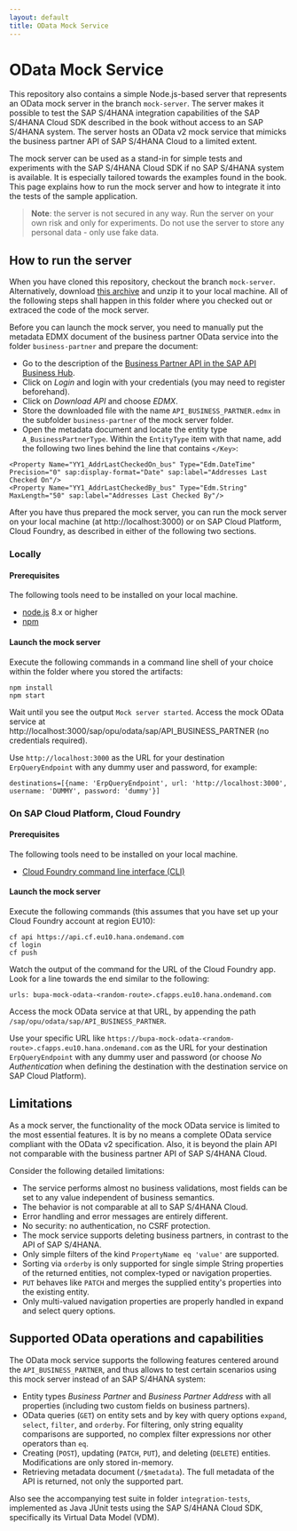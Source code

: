 ```yaml
---
layout: default
title: OData Mock Service
---
```

# OData Mock Service
This repository also contains a simple Node.js-based server that represents an OData mock server in the branch `mock-server`.
The server makes it possible to test the SAP S/4HANA integration capabilities of the SAP S/4HANA Cloud SDK described in the book without access to an SAP S/4HANA system.
The server hosts an OData v2 mock service that mimicks the business partner API of SAP S/4HANA Cloud to a limited extent.

The mock server can be used as a stand-in for simple tests and experiments with the SAP S/4HANA Cloud SDK if no SAP S/4HANA system is available.
It is especially tailored towards the examples found in the book.
This page explains how to run the mock server and how to integrate it into the tests of the sample application.

> **Note**: the server is not secured in any way. Run the server on your own risk and only for experiments. Do not use the server to store any personal data - only use fake data.

## How to run the server
When you have cloned this repository, checkout the branch `mock-server`.
Alternatively, download [this archive](https://github.com/SAP/cloud-s4-sdk-book/archive/mock-server.zip) and unzip it to your local machine.
All of the following steps shall happen in this folder where you checked out or extraced the code of the mock server.

Before you can launch the mock server, you need to manually put the metadata EDMX document of the business partner OData service into the folder `business-partner` and prepare the document:
* Go to the description of the [Business Partner API in the SAP API Business Hub](https://api.sap.com/shell/discover/contentpackage/SAPS4HANACloud/api/API_BUSINESS_PARTNER).
* Click on *Login* and login with your credentials (you may need to register beforehand).
* Click on *Download API* and choose *EDMX*.
* Store the downloaded file with the name `API_BUSINESS_PARTNER.edmx` in the subfolder `business-partner` of the mock server folder.
* Open the metadata document and locate the entity type `A_BusinessPartnerType`. Within the `EntityType` item with that name, add the following two lines behind the line that contains `</Key>`:

```
<Property Name="YY1_AddrLastCheckedOn_bus" Type="Edm.DateTime" Precision="0" sap:display-format="Date" sap:label="Addresses Last Checked On"/>
<Property Name="YY1_AddrLastCheckedBy_bus" Type="Edm.String" MaxLength="50" sap:label="Addresses Last Checked By"/>
```

After you have thus prepared the mock server,  you can run the mock server on your local machine (at http://localhost:3000) or on SAP Cloud Platform, Cloud Foundry, as described in either of the following two sections.

### Locally
#### Prerequisites
The following tools need to be installed on your local machine.
* [node.js](http://npmjs.com) 8.x or higher
* [npm](http://npmjs.com)

#### Launch the mock server
Execute the following commands in a command line shell of your choice within the folder where you stored the artifacts:
```
npm install
npm start
```

Wait until you see the output `Mock server started`. Access the mock OData service at http://localhost:3000/sap/opu/odata/sap/API_BUSINESS_PARTNER (no credentials required).

Use `http://localhost:3000` as the URL for your destination `ErpQueryEndpoint` with any dummy user and password, for example:
```
destinations=[{name: 'ErpQueryEndpoint', url: 'http://localhost:3000', username: 'DUMMY', password: 'dummy'}]
```

### On SAP Cloud Platform, Cloud Foundry
#### Prerequisites
The following tools need to be installed on your local machine.
* [Cloud Foundry command line interface (CLI)](https://docs.cloudfoundry.org/cf-cli/install-go-cli.html)

#### Launch the mock server
Execute the following commands (this assumes that you have set up your Cloud Foundry account at region EU10):
```
cf api https://api.cf.eu10.hana.ondemand.com
cf login
cf push
```

Watch the output of the command for the URL of the Cloud Foundry app. Look for a line towards the end similar to the following:
```
urls: bupa-mock-odata-<random-route>.cfapps.eu10.hana.ondemand.com
```
Access the mock OData service at that URL, by appending the path `/sap/opu/odata/sap/API_BUSINESS_PARTNER`.

Use your specific URL like `https://bupa-mock-odata-<random-route>.cfapps.eu10.hana.ondemand.com` as the URL for your destination `ErpQueryEndpoint` with any dummy user and password (or choose _No Authentication_ when defining the destination with the destination service on SAP Cloud Platform).

## Limitations
As a mock server, the functionality of the mock OData service is limited to the most essential features. It is by no means a complete OData service compliant with the OData v2 specification. Also, it is beyond the plain API not comparable with the business partner API of SAP S/4HANA Cloud.

Consider the following detailed limitations:
* The service performs almost no business validations, most fields can be set to any value independent of business semantics.
* The behavior is not comparable at all to SAP S/4HANA Cloud.
* Error handling and error messages are entirely different.
* No security: no authentication, no CSRF protection.
* The mock service supports deleting business partners, in contrast to the API of SAP S/4HANA.
* Only simple filters of the kind `PropertyName eq 'value'` are supported.
* Sorting via `orderby` is only supported for single simple String properties of the returned entities, not complex-typed or navigation properties.
* `PUT` behaves like `PATCH` and merges the supplied entity's properties into the existing entity.
* Only multi-valued navigation properties are properly handled in expand and select query options.

## Supported OData operations and capabilities
The OData mock service supports the following features centered around the `API_BUSINESS_PARTNER`, and thus allows to test certain scenarios using this mock server instead of an SAP S/4HANA system:
* Entity types _Business Partner_ and _Business Partner Address_ with all properties (including two custom fields on business partners).
* OData queries (`GET`) on entity sets and by key with query options `expand`, `select`, `filter`, and `orderby`. For filtering, only string equality comparisons are supported, no complex filter expressions nor other operators than `eq`.
* Creating (`POST`), updating (`PATCH`, `PUT`), and deleting (`DELETE`) entities. Modifications are only stored in-memory.
* Retrieving metadata document (`/$metadata`). The full metadata of the API is returned, not only the supported part.

Also see the accompanying test suite in folder `integration-tests`, implemented as Java JUnit tests using the SAP S/4HANA Cloud SDK, specifically its Virtual Data Model (VDM).
